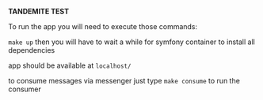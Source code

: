 **TANDEMITE TEST**

To run the app you will need to execute those commands:

``make up``
then you will have to wait a while for symfony container to install all dependencies

app should be available at ``localhost/``

to consume messages via messenger just type ``make consume`` to run the consumer

